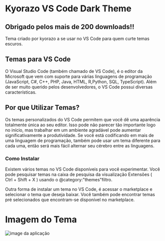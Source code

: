 # Kyorazo VS Code Dark Theme 

## Obrigado pelos mais de 200 downloads!!

Tema criado por kyorazo a se usar no VS Code para quem curte temas escuros.

## Temas para VS Code

O Visual Studio Code (também chamado de VS Code), é o editor da Microsoft que vem com suporte para várias linguagens de programação (JavaScript, C#, C++, PHP, Java, HTML, R,Python, SQL, TypeScript). Além de ser muito querido pelos desenvolvedores, o VS Code possui diversas características.

## Por que Utilizar Temas?

Os temas personalizados do VS Code permitem que você dê uma aparência totalmente única ao seu editor. Isso pode não parecer tão importante logo no início, mas trabalhar em um ambiente agradável pode aumentar significativamente a produtividade. Se você está codificando em mais de uma linguagem de programação, também pode usar um tema diferente para cada uma, então será mais fácil alternar seu cérebro entre as linguagens.

### Como Instalar
Existem vários temas no VS Code disponíveis para você experimentar. Você pode pesquisar temas na caixa de pesquisa da visualização Extensões ( Ctrl + Shift + X ) usando o @category:"themes"filtro.

Outra forma de instalar um tema no VS Code, é acessar o marketplace e selecionar o tema que deseja baixar. Você também pode encontrar temas pré selecionados que encontram-se disponível no marketplace.

# Imagem do Tema

![image da aplicação](https://images2.imgbox.com/c2/5e/zFTfy04e_o.gif)

